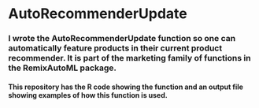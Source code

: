 # AutoRecommenderUpdate
### I wrote the AutoRecommenderUpdate function so one can automatically feature products in their current product recommender. It is part of the marketing family of functions in the RemixAutoML package.

#### This repository has the R code showing the function and an output file showing examples of how this function is used.

